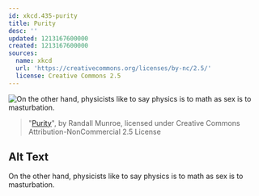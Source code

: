 ```yaml
---
id: xkcd.435-purity
title: Purity
desc: ''
updated: 1213167600000
created: 1213167600000
sources:
  name: xkcd
  url: 'https://creativecommons.org/licenses/by-nc/2.5/'
  license: Creative Commons 2.5
---
```

![On the other hand, physicists like to say physics is to math as sex is to masturbation.](https://imgs.xkcd.com/comics/purity.png)
> "[Purity](https://xkcd.com/435/)", by Randall Munroe, licensed under Creative Commons Attribution-NonCommercial 2.5 License

## Alt Text
On the other hand, physicists like to say physics is to math as sex is to masturbation.

